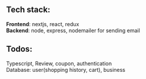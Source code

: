 ## Tech stack:
**Frontend**: nextjs, react, redux  
**Backend**: node, express, nodemailer for sending email

## Todos:
Typescript, Review, coupon, authentication  
Database: user(shopping history, cart), business

